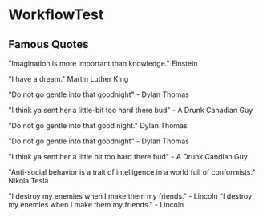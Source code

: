 # WorkflowTest

## Famous Quotes

"Imagination is more important than knowledge." Einstein

"I have a dream." Martin Luther King

"Do not go gentle into that goodnight" - Dylan Thomas

"I think ya sent her a little-bit too hard there bud" - A Drunk Canadian Guy

"Do not go gentle into that good night." Dylan Thomas

"Do not go gentle into that goodnight" - Dylan Thomas

"I think ya sent her a little bit too hard there bud" - A Drunk Candian Guy

"Anti-social behavior is a trait of intelligence in a world full of conformists." Nikola Tesla

"I destroy my enemies when I make them my friends." - Lincoln
"I destroy my enemies when I make them my friends." - Lincoln